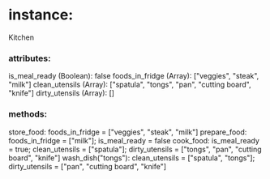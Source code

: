 # instance:
Kitchen

### attributes:
is_meal_ready (Boolean): false
foods_in_fridge (Array): ["veggies", "steak", "milk"]
clean_utensils (Array): ["spatula", "tongs", "pan", "cutting board", "knife"]
dirty_utensils (Array): []

### methods:
store_food: foods_in_fridge = ["veggies", "steak", "milk"]
prepare_food: foods_in_fridge = ["milk"]; is_meal_ready = false
cook_food: is_meal_ready = true; clean_utensils = ["spatula"]; dirty_utensils = ["tongs", "pan", "cutting board", "knife"]
wash_dish("tongs"): clean_utensils = ["spatula", "tongs"]; dirty_utensils = ["pan", "cutting board", "knife"]
